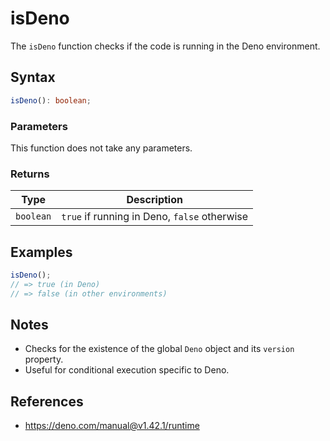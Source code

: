 # isDeno

The `isDeno` function checks if the code is running in the Deno environment.

## Syntax

```typescript
isDeno(): boolean;
```

### Parameters

This function does not take any parameters.

### Returns

| Type       | Description                                 |
| ---------- | ------------------------------------------- |
| `boolean`  | `true` if running in Deno, `false` otherwise |

## Examples

```typescript
isDeno();
// => true (in Deno)
// => false (in other environments)
```

## Notes

* Checks for the existence of the global `Deno` object and its `version` property.
* Useful for conditional execution specific to Deno.

## References

* https://deno.com/manual@v1.42.1/runtime
